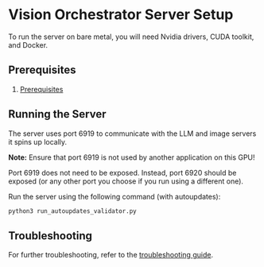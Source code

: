 
# Vision Orchestrator Server Setup

To run the server on bare metal, you will need Nvidia drivers, CUDA toolkit, and Docker.

## Prerequisites

1. [Prerequisites](../../../generic_docs/prerequisites.md)

## Running the Server

The server uses port 6919 to communicate with the LLM and image servers it spins up locally.

**Note:** Ensure that port 6919 is not used by another application on this GPU!

Port 6919 does not need to be exposed. Instead, port 6920 should be exposed (or any other port you choose if you run using a different one).

Run the server using the following command (with autoupdates):

```bash
python3 run_autoupdates_validator.py
```

## Troubleshooting

For further troubleshooting, refer to the [troubleshooting guide](../../../generic_docs/troubleshooting.md).
